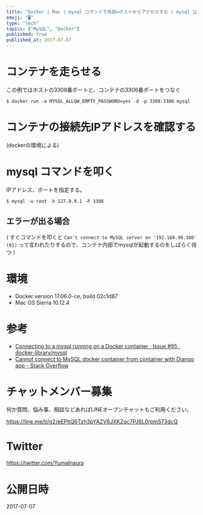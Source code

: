 ```yaml
---
title: "Docker | Mac | mysql コマンドで外部=ホストからアクセスする ( mysql 公式イメージを利用 )"
emoji: "🖥"
type: "tech"
topics: ["MySQL", "Docker"]
published: true
published_at: 2017-07-07
---
```


# コンテナを走らせる

この例ではホストの3308番ポートと、コンテナの3306番ポートをつなぐ

```
$ docker run -e MYSQL_ALLOW_EMPTY_PASSWORD=yes -d -p 3308:3306 mysql
```

# コンテナの接続先IPアドレスを確認する

(dockerの環境による)

# mysql コマンドを叩く

IPアドレス、ポートを指定する。

```
$ mysql -u root -h 127.0.0.1 -P 3308
```

## エラーが出る場合

( すぐコマンドを叩くと `Can't connect to MySQL server on '192.168.99.100' (61)` って言われたりするので、コンテナ内部でmysqlが起動するのをしばらく待つ )
# 環境

- Docker version 17.06.0-ce, build 02c1d87
- Mac OS Sierra 10.12.4


# 参考

- [Connecting to a mysql running on a Docker container · Issue #95 · docker-library/mysql](https://github.com/docker-library/mysql/issues/95)
- [Cannot connect to MySQL docker container from container with Django app - Stack Overflow](https://stackoverflow.com/questions/40825617/cannot-connect-to-mysql-docker-container-from-container-with-django-app)









<!-- Update From Qiita API -->

# チャットメンバー募集


何か質問、悩み事、相談などあればLINEオープンチャットもご利用ください。

https://line.me/ti/g2/eEPltQ6Tzh3pYAZV8JXKZqc7PJ6L0rpm573dcQ





# Twitter


https://twitter.com/YumaInaura


<!-- Update From Qiita API -->



# 公開日時

2017-07-07

